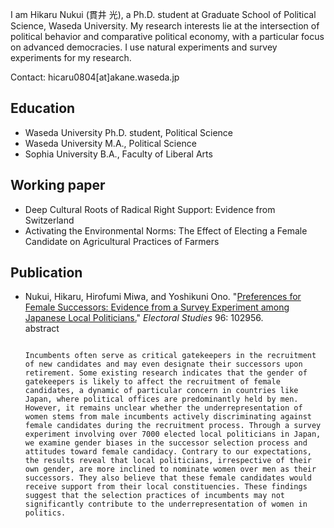 I am Hikaru Nukui (貫井 光), a Ph.D. student at Graduate School of Political Science, Waseda University. My research interests lie at the intersection of political behavior and comparative political economy, with a particular focus on advanced democracies. I use natural experiments and survey experiments for my research.  

Contact: hicaru0804[at]akane.waseda.jp

## Education
- Waseda University Ph.D. student, Political Science
- Waseda University M.A., Political Science
- Sophia University B.A., Faculty of Liberal Arts

## Working paper
- Deep Cultural Roots of Radical Right Support: Evidence from Switzerland
- Activating the Environmental Norms: The Effect of Electing a Female Candidate on Agricultural Practices of Farmers

## Publication
- Nukui, Hikaru, Hirofumi Miwa, and Yoshikuni Ono. "[Preferences for Female Successors: Evidence from a Survey Experiment among Japanese Local Politicians.](https://www.sciencedirect.com/science/article/pii/S0261379425000629)" *Electoral Studies* 96: 102956.
  <summary>abstract</summary>
  <pre>
  <code>
  Incumbents often serve as critical gatekeepers in the recruitment of new candidates and may even designate their successors upon retirement. Some existing research indicates that the gender of gatekeepers is likely to affect the recruitment of female candidates, a dynamic of particular concern in countries like Japan, where political offices are predominantly held by men. However, it remains unclear whether the underrepresentation of women stems from male incumbents actively discriminating against female candidates during the recruitment process. Through a survey experiment involving over 7000 elected local politicians in Japan, we examine gender biases in the successor selection process and attitudes toward female candidacy. Contrary to our expectations, the results reveal that local politicians, irrespective of their own gender, are more inclined to nominate women over men as their successors. They also believe that these female candidates would receive support from their local constituencies. These findings suggest that the selection practices of incumbents may not significantly contribute to the underrepresentation of women in politics.
  </code>
  </pre>
  </details>
